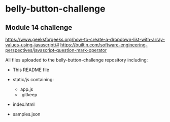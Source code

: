 # belly-button-challenge
## Module 14 challenge

https://www.geeksforgeeks.org/how-to-create-a-dropdown-list-with-array-values-using-javascript/#
https://builtin.com/software-engineering-perspectives/javascript-question-mark-operator

All files uploaded to the belly-button-challenge repository including:

- This README file  

- static/js containing:  
    - app.js
    - .gitkeep

- index.html

- samples.json

